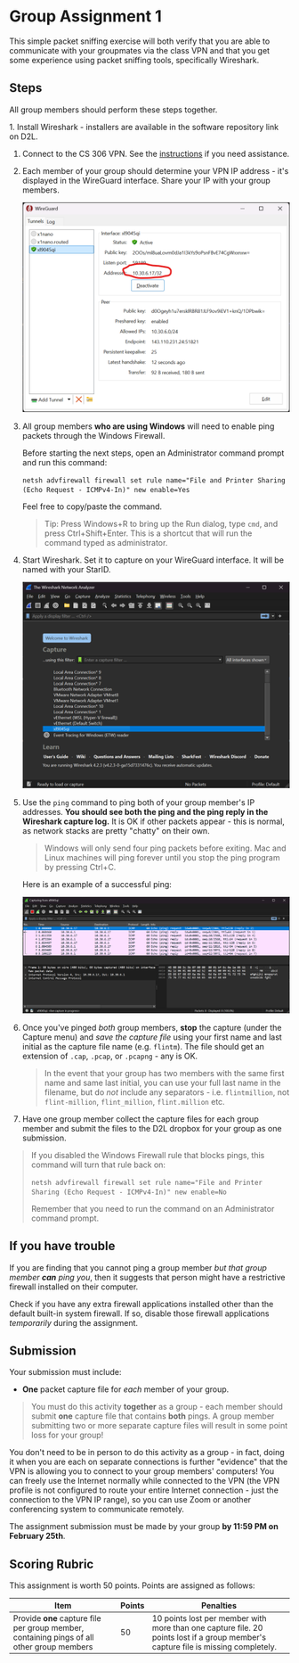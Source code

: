 # Group Assignment 1

This simple packet sniffing exercise will both verify that you are able to communicate with your groupmates via the class VPN and that you get some experience using packet sniffing tools, specifically Wireshark.

## Steps

All group members should perform these steps together.

1\. Install Wireshark - installers are available in the software repository link on D2L.

1. Connect to the CS 306 VPN. See the [instructions](VPN.md) if you need assistance.

1. Each member of your group should determine your VPN IP address - it's displayed in the WireGuard interface. Share your IP with your group members.

     ![WireGuard interface highlighting the client IP address](assets/ga1_1.png)

1. All group members **who are using Windows** will need to enable ping packets through the Windows Firewall.

    Before starting the next steps, open an Administrator command prompt and run this command:

    `netsh advfirewall firewall set rule name="File and Printer Sharing (Echo Request - ICMPv4-In)" new enable=Yes`

    Feel free to copy/paste the command.

    > Tip: Press Windows+R to bring up the Run dialog, type `cmd`, and press Ctrl+Shift+Enter. This is a shortcut that will run the command typed as administrator.

1. Start Wireshark. Set it to capture on your WireGuard interface. It will be named with your StarID.

     ![Selecting the WireGuard interface](assets/ga1_2.png)

1. Use the `ping` command to ping both of your group member's IP addresses. **You should see both the ping and the ping reply in the Wireshark capture log.** It is OK if other packets appear - this is normal, as network stacks are pretty "chatty" on their own.

    > Windows will only send four ping packets before exiting. Mac and Linux machines will ping forever until you stop the ping program by pressing Ctrl+C.

    Here is an example of a successful ping:

     ![Example of successful ping in Wireshark UI](assets/ga1_3.png)

1. Once you've pinged *both* group members, **stop** the capture (under the Capture menu) and *save the capture file* using your first name and last initial as the capture file name (e.g. `flintm`). The file should get an extension of `.cap`, `.pcap`, or `.pcapng` - any is OK.

    > In the event that your group has two members with the same first name and same last initial, you can use your full last name in the filename, but do *not* include any separators - i.e. `flintmillion`, not `flint-million`, `flint_million`, `flint.million` etc.

1. Have one group member collect the capture files for each group member and submit the files to the D2L dropbox for your group as one submission.

> If you disabled the Windows Firewall rule that blocks pings, this command will turn that rule back on:
>
> `netsh advfirewall firewall set rule name="File and Printer Sharing (Echo Request - ICMPv4-In)" new enable=No`
>
> Remember that you need to run the command on an Administrator command prompt.

## If you have trouble

If you are finding that you cannot ping a group member *but that group member* ***can*** *ping you*, then it suggests that person might have a restrictive firewall installed on their computer.

Check if you have any extra firewall applications installed other than the default built-in system firewall. If so, disable those firewall applications *temporarily* during the assignment.

## Submission

Your submission must include:

* **One** packet capture file for *each* member of your group.

> You must do this activity **together** as a group - each member should submit **one** capture file that contains **both** pings. A group member submitting two or more separate capture files will result in some point loss for your group!

You don't need to be in person to do this activity as a group - in fact, doing it when you are each on separate connections is further "evidence" that the VPN is allowing you to connect to your group members' computers! You can freely use the Internet normally while connected to the VPN (the VPN profile is not configured to route your entire Internet connection - just the connection to the VPN IP range), so you can use Zoom or another conferencing system to communicate remotely.

The assignment submission must be made by your group **by 11:59 PM on February 25th**.

## Scoring Rubric

This assignment is worth 50 points. Points are assigned as follows:

| Item | Points | Penalties |
|-|-|-|
| Provide **one** capture file per group member, containing pings of all other group members | 50 | 10 points lost per member with more than one capture file. 20 points lost if a group member's capture file is missing completely.

